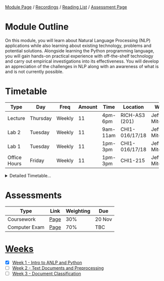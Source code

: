 [Module Page](https://canvas.sussex.ac.uk/courses/35030) /
[Recordings](https://sussex.cloud.panopto.eu/Panopto/Pages/Sessions/List.aspx?embedded=1&nomobileprompt=true#folderID=%22d360671b-0a99-4621-a5b9-b2220092345b%22) /
[Reading List](https://sussex.leganto.exlibrisgroup.com/leganto/nui/lists/23771031460002461?auth=SAML) /
[Assessment Page](https://canvas.sussex.ac.uk/courses/35030/pages/assessments-and-feedback-2)

# Module Outline
On this module, you will learn about Natural Language Processing (NLP) applications while also learning about existing technology, problems and potential solutions.  Alongside learning the Python programming language, you will gain hands-on practical experience with off-the-shelf technology and carry out empirical investigations into its effectiveness.   You will develop an appreciation of the challenges in NLP along with an awareness of what is and is not currently possible.

# Timetable

| Type | Day | Freq | Amount | Time | Location | Who | 
|---|---|---|---|---|---|---|
| Lecture      | Thursday | Weekly | 11 | 4pm-6pm  | RICH-AS3 (201) | Jeff Mitchell  | 
| Lab 2        | Tuesday  | Weekly | 11 | 9am-11am | CHI1-016/17/18 | Jeff Mitchell  |
| Lab 1        | Tuesday  | Weekly | 11 | 1pm-3pm  | CHI1-016/17/18 | Jeff Mitchell  |
| Office Hours | Friday   | Weekly | 11 | 1pm-3pm  | CHI1-215       | Jeff Mitchell |

<details>
  <summary>Detailed Timetable...</summary>

  |   | Mon | Tue | Wed | Thurs | Fri |
  |---|---|---|---|---|---|
  | 09-10  |--- | Lab 2   |---|---      |---     |
  | 10-11  |--- | Lab 2   |---|---      |---     |
  | 11-12  |--- |---      |---|---      |---     |
  | 12-13  |--- |---      |---|---      |---     |
  | 13-14  |--- | Lab 1   |---|---      | Office |
  | 14-15  |--- | Lab1    |---|---      | Office |
  | 15-16  |--- |---      |---|---      |---     |
  | 16-17  |--- |---      |---| Lecture |---     |
  | 17-18  |--- |---      |---| Lecture |---     |
  | 18-19  |--- |---      |---|---      |---     |

</details>

# Assessments

| Type | Link | Weighting | Due |
|---|---|---|---|
| Coursework     | [Page](https://canvas.sussex.ac.uk/courses/35030/pages/assessments-and-feedback-2#:~:text=Assessments%20%26%20Feedback-,Coursework,-The%20first%20assessment) | 30% | 20 Nov |
| Computer Exam  | [Page](https://canvas.sussex.ac.uk/courses/35030/pages/assessments-and-feedback-2#:~:text=technology%20as%20required.-,Computer,-Based%20Exam) | 70% | TBC |

# [Weeks](https://canvas.sussex.ac.uk/courses/35030/pages/module-content)
- [x] [Week 1 - Intro to ANLP and Python](https://github.com/LukeBirkett/study-planner/tree/main/955G5_Applied_Natural_Language_Processing/weeks/week_1)
- [ ] [Week 2 - Text Documents and Preprocessing](https://github.com/LukeBirkett/study-planner/tree/main/955G5_Applied_Natural_Language_Processing/weeks/week_2)
- [ ] [Week 3 - Document Classification](https://github.com/LukeBirkett/study-planner/tree/main/955G5_Applied_Natural_Language_Processing/weeks/week_3)
